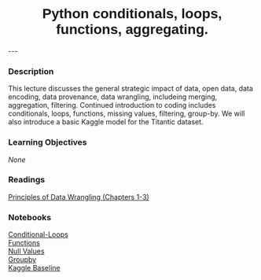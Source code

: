 <h1  style="font-family:  Verdana,  Geneva,  sans-serif;  text-align:center">Python  conditionals,  loops,  functions,  aggregating.  </h1> 
--- 
 
###  Description 
This  lecture  discusses  the  general  strategic  impact  of  data,  open  data,  data  encoding,  data  provenance,  data  wrangling,  includeing  merging,  aggregation,  filtering.  Continued  introduction  to  coding  includes  conditionals,  loops,  functions,  missing  values,  filtering,  group-by.    We  will  also  introduce  a  basic  Kaggle  model  for  the  Titantic  dataset.   
 
###  Learning  Objectives 
*None* 
 
###  Readings 
[Principles  of  Data  Wrangling  (Chapters  1-3)](http://proquestcombo.safaribooksonline.com.libproxy.rpi.edu/book/databases/business-intelligence/9781491938911) 
 
###  Notebooks 
[Conditional-Loops](https://rpi.analyticsdojo.com/notebooks/03-python/01-intro-python-conditionals-loops.html)<br>[Functions](https://rpi.analyticsdojo.com/notebooks/03-python/02-intro-python-functions.html)<br>[Null  Values](https://rpi.analyticsdojo.com/notebooks/03-python/03-intro-python-null-values.html)<br>[Groupby](https://rpi.analyticsdojo.com/notebooks/03-python/04-intro-python-groupby.html)<br>[Kaggle  Baseline](https://rpi.analyticsdojo.com/notebooks/03-python/05-intro-kaggle-baseline.html)<br>
